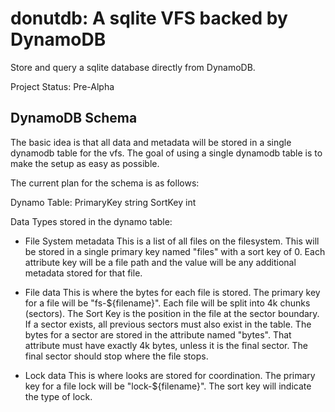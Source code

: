 # donutdb: A sqlite VFS backed by DynamoDB

Store and query a sqlite database directly from DynamoDB.

Project Status: Pre-Alpha

## DynamoDB Schema

The basic idea is that all data and metadata will be stored in a
single dynamodb table for the vfs. The goal of using a single dynamodb
table is to make the setup as easy as possible.

The current plan for the schema is as follows:

Dynamo Table:
  PrimaryKey string
  SortKey    int


Data Types stored in the dynamo table:

- File System metadata
This is a list of all files on the filesystem. This will be stored
in a single primary key named "files" with a sort key of 0. Each
attribute key will be a file path and the value will be any additional
metadata stored for that file.

- File data
This is where the bytes for each file is stored. The primary key for a
file will be "fs-${filename}". Each file will be split into 4k
chunks (sectors). The Sort Key is the position in the file at the
sector boundary. If a sector exists, all previous sectors must also
exist in the table. The bytes for a sector are stored in the attribute
named "bytes". That attribute must have exactly 4k bytes, unless it is
the final sector. The final sector should stop where the file stops.

- Lock data
This is where looks are stored for coordination. The primary key for a
file lock will be "lock-${filename}". The sort key will indicate the
type of lock.
